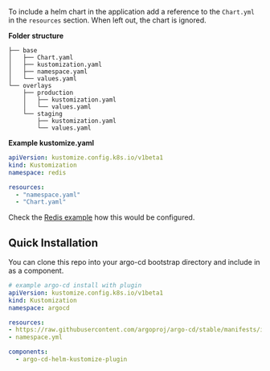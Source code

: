 To include a helm chart in the application add a reference to the `Chart.yml` in the `resources` section.
When left out, the chart is ignored.

**Folder structure**

```
├── base
│   ├── Chart.yaml
│   ├── kustomization.yaml
│   ├── namespace.yaml
│   └── values.yaml
└── overlays
    ├── production
    │   ├── kustomization.yaml
    │   └── values.yaml
    └── staging
        ├── kustomization.yaml
        └── values.yaml

```

**Example kustomize.yaml**

```yaml
apiVersion: kustomize.config.k8s.io/v1beta1
kind: Kustomization
namespace: redis

resources:
  - "namespace.yaml"
  - "Chart.yaml"
```

Check the [Redis example](./examples/redis) how this would be configured.

## Quick Installation
You can clone this repo into your argo-cd bootstrap directory and include in as a component.

```yaml
# example argo-cd install with plugin
apiVersion: kustomize.config.k8s.io/v1beta1
kind: Kustomization
namespace: argocd

resources:
- https://raw.githubusercontent.com/argoproj/argo-cd/stable/manifests/install.yaml
- namespace.yml

components:
  - argo-cd-helm-kustomize-plugin
```
